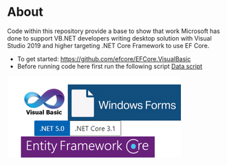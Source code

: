 # About 

Code within this repository provide a base to show that work Microsoft has done to support VB.NET developers writing desktop solution with Visual Studio 2019 and higher targeting .NET Core Framework to use EF Core.

- To get started: https://github.com/efcore/EFCore.VisualBasic
- Before running code here first run the following script [Data script](https://gist.github.com/karenpayneoregon/40a6e1158ff29819286a39b7f1ed1ae8) 

![img](assets/vbFormsCore.png)
